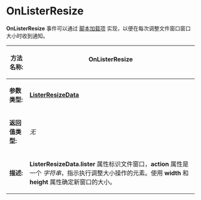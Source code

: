 # OnListerResize

**OnListerResize** 事件可以通过 [脚本加载项](/Manual/scripting/script_add-ins/README.zh.md) 实现，以便在每次调整文件窗口窗口大小时收到通知。

<table>
<thead><tr><th>

**方法名称:**</th><th>
OnListerResize
</th></tr></thead><tbody><tr><td>

**参数类型:**</td><td>

**[ListerResizeData](../scripting_objects/listerresizedata.zh.md)**
</td></tr><tr><td>

**返回值类型:**</td><td>

*无*
</td></tr><tr><td>

**描述:**</td><td>

**ListerResizeData.lister** 属性标识文件窗口，**action** 属性是一个 *字符串*，指示执行调整大小操作的元素。使用 **width** 和 **height** 属性确定新窗口的大小。
</td></tr></tbody>
</table>